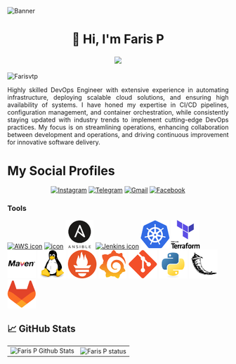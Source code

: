 ![Banner](https://res.cloudinary.com/superfolio/image/upload/v1620689979/68747470733a2f2f692e70696e696d672e636f6d2f6f726967696e616c732f63362f33332f63322f63363333633230656465383266306530636564376435373064626533613166332e676966_yjuh2s.gif)
<h1 align="center">👋 Hi, I'm Faris P </h1>
<h3 align="center"> <img src="https://readme-typing-svg.herokuapp.com?color=0357F7&lines=DevOps+Engineer+%3A)" /> </h3>

<p align="left"> <img src="https://komarev.com/ghpvc/?username=farisvtp&label=Profile%20views&color=0e75b6&style=flat" alt="Farisvtp" /> </p><p align="justify"> 
Highly skilled DevOps Engineer with extensive experience in automating infrastructure, deploying scalable cloud solutions, and ensuring high availability of systems. I have honed my expertise in CI/CD pipelines, configuration management, and container orchestration, while consistently staying updated with industry trends to implement cutting-edge DevOps practices. My focus is on streamlining operations, enhancing collaboration between development and operations, and driving continuous improvement for innovative software delivery.
 
</p>

# My Social Profiles
<p align="center">
<a href="https://www.instagram.com/farixhh.__/" target="_blank"><img alt="Instagram" src="https://img.shields.io/badge/Faris P-%23E4405F.svg?&style=for-the-badge&logo=Instagram&logoColor=white"/></a>
<a href="https://t.me/eric" target="_blank"><img alt="Telegram" src="https://img.shields.io/badge/Faris P-2CA5E0?style=for-the-badge&logo=telegram&logoColor=white"/></a>
 <a href="hellofaris7@gmail.com"><img alt="Gmail" src="https://img.shields.io/badge/Faris P-D14836?style=for-the-badge&logo=gmail&logoColor=white"/></a>
<a href="https://www.linkedin.com/in/farisp/" target="_blank"><img alt="Facebook" src="https://img.shields.io/badge/Faris P-%231877F2.svg?&style=for-the-badge&logo=Linkedin&logoColor=white"/></a>
</p>




<h3 align="left">Tools</h3>
<div align="left">
 <a href="https://aws.amazon.com" target="_blank" rel="noreferrer">
 <img src="https://techstack-generator.vercel.app/aws-icon.svg" alt="AWS icon" width="65" height="65" /></a>
 <a href="https://www.docker.com/" target="_blank" rel="noreferrer">
 <img src="https://techstack-generator.vercel.app/docker-icon.svg" alt="icon" width="65" height="65" /></a>
 <a href="https://www.ansible.com/" target="_blank" rel="noreferrer">
<img src="https://raw.githubusercontent.com/devicons/devicon/master/icons/ansible/ansible-original-wordmark.svg" alt="Ansible icon" width="65" height="65" /></a>
 <a href="https://www.jenkins.io" target="_blank" rel="noreferrer">
<img src="https://www.vectorlogo.zone/logos/jenkins/jenkins-icon.svg" alt="Jenkins icon" width="65" height="65" /></a>
 <a href="https://kubernetes.io" target="_blank" rel="noreferrer">
<img src="https://raw.githubusercontent.com/devicons/devicon/master/icons/kubernetes/kubernetes-original.svg" alt="Kubernetes icon" width="65" height="65" /></a>
 <a href="https://www.terraform.io/" target="_blank" rel="noreferrer"><img src="https://raw.githubusercontent.com/devicons/devicon/master/icons/terraform/terraform-original-wordmark.svg" alt="Terraform icon" width="65" height="65" /></a>
 <a href="https://maven.apache.org/" target="_blank" rel="noreferrer">
<img src="https://raw.githubusercontent.com/devicons/devicon/master/icons/maven/maven-original-wordmark.svg" alt="Maven icon" width="65" height="65" /></a>
 <a href="https://www.linux.org/" target="_blank" rel="noreferrer">
 <img src="https://raw.githubusercontent.com/devicons/devicon/master/icons/linux/linux-original.svg" alt="Linux icon" width="65" height="65" /></a>
 <a href="https://prometheus.io/" target="_blank" rel="noreferrer">
 <img src="https://raw.githubusercontent.com/devicons/devicon/master/icons/prometheus/prometheus-original.svg" alt="Prometheus logo" width="65" height="65" /></a>
 <a href="https://grafana.com" target="_blank" rel="noreferrer">
<img src="https://raw.githubusercontent.com/devicons/devicon/master/icons/grafana/grafana-original.svg" alt="Grafana logo" width="65" height="65" /></a>
 <a href="https://git-scm.com/" target="_blank" rel="noreferrer">
<img src="https://raw.githubusercontent.com/devicons/devicon/master/icons/git/git-original.svg" alt="Git logo" width="65" height="65" /></a>
 <a href="https://www.python.org" target="_blank" rel="noreferrer">
<img src="https://raw.githubusercontent.com/devicons/devicon/master/icons/python/python-original.svg" alt="Python logo" width="65" height="65" /></a>
 <a href="https://flask.palletsprojects.com/" target="_blank" rel="noreferrer">
<img src="https://raw.githubusercontent.com/devicons/devicon/master/icons/flask/flask-original.svg" alt="Flask logo" width="65" height="65" /></a>
 <a href="https://about.gitlab.com/" target="_blank" rel="noreferrer">
<img src="https://raw.githubusercontent.com/devicons/devicon/master/icons/gitlab/gitlab-original.svg" alt="GitLab logo" width="65" height="65" /></a>
</div>



## &#x1f4c8; GitHub Stats
 
 <table>
  <tr>
    <td><img src="https://github-readme-stats.vercel.app/api?username=Farisvtp&show_icons=true&theme=dark&locale=en" alt="Faris P Github Stats" /></td>
    <td><img align="center" src="https://github-readme-streak-stats.herokuapp.com/?user=Farisvtp&theme=dark" alt="Faris P status" /></td>
  </tr>
</table>

</p>


 </div>


 
